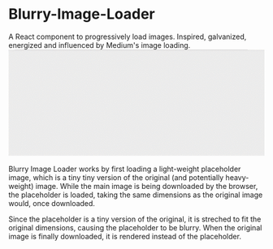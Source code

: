 # Blurry-Image-Loader
A React component to progressively load images. Inspired, galvanized, energized and influenced by Medium's image loading.
![alt tag](preview.gif)

Blurry Image Loader works by first loading a light-weight placeholder image, which is a tiny tiny version of the original (and potentially heavy-weight) image. While the main image is being downloaded by the browser, the placeholder is loaded, taking the same dimensions as the original image would, once downloaded.

Since the placeholder is a tiny version of the original, it is streched to fit the original dimensions, causing the placeholder to be blurry. When the original image is finally downloaded, it is rendered instead of the placeholder.

